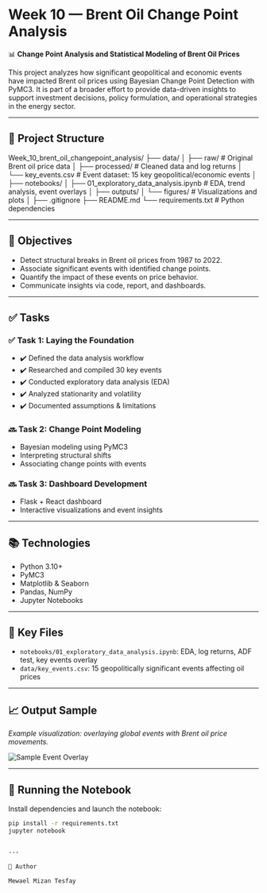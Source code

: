 # Week 10 — Brent Oil Change Point Analysis

📊 **Change Point Analysis and Statistical Modeling of Brent Oil Prices**

This project analyzes how significant geopolitical and economic events have impacted Brent oil prices using Bayesian Change Point Detection with PyMC3. It is part of a broader effort to provide data-driven insights to support investment decisions, policy formulation, and operational strategies in the energy sector.

---

## 📁 Project Structure
Week_10_brent_oil_changepoint_analysis/
├── data/
│ ├── raw/ # Original Brent oil price data
│ ├── processed/ # Cleaned data and log returns
│ └── key_events.csv # Event dataset: 15 key geopolitical/economic events
│
├── notebooks/
│ ├── 01_exploratory_data_analysis.ipynb # EDA, trend analysis, event overlays
│
├── outputs/
│ └── figures/ # Visualizations and plots
│
├── .gitignore
├── README.md
└── requirements.txt # Python dependencies


---

## 🧠 Objectives

- Detect structural breaks in Brent oil prices from 1987 to 2022.
- Associate significant events with identified change points.
- Quantify the impact of these events on price behavior.
- Communicate insights via code, report, and dashboards.

---

## ✅ Tasks

### ✅ Task 1: Laying the Foundation
- ✔️ Defined the data analysis workflow
- ✔️ Researched and compiled 30 key events
- ✔️ Conducted exploratory data analysis (EDA)
- ✔️ Analyzed stationarity and volatility
- ✔️ Documented assumptions & limitations

### 🔜 Task 2: Change Point Modeling
- Bayesian modeling using PyMC3
- Interpreting structural shifts
- Associating change points with events

### 🔜 Task 3: Dashboard Development
- Flask + React dashboard
- Interactive visualizations and event insights

---

## 📚 Technologies

- Python 3.10+
- PyMC3
- Matplotlib & Seaborn
- Pandas, NumPy
- Jupyter Notebooks

---

## 📂 Key Files

- `notebooks/01_exploratory_data_analysis.ipynb`: EDA, log returns, ADF test, key events overlay
- `data/key_events.csv`: 15 geopolitically significant events affecting oil prices

---

## 📈 Output Sample

_Example visualization: overlaying global events with Brent oil price movements._

![Sample Event Overlay](outputs/figures/event_overlay_plot.png)

---

## 🧪 Running the Notebook

Install dependencies and launch the notebook:

```bash
pip install -r requirements.txt
jupyter notebook


---

🔗 Author

Mewael Mizan Tesfay
